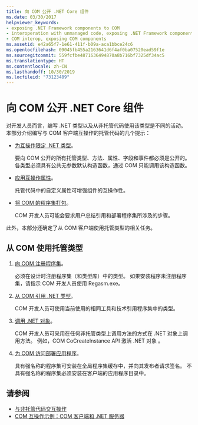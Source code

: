 ```yaml
---
title: 向 COM 公开 .NET Core 组件
ms.date: 03/30/2017
helpviewer_keywords:
- exposing .NET Framework components to COM
- interoperation with unmanaged code, exposing .NET Framework components
- COM interop, exposing COM components
ms.assetid: e42a65f7-1e61-411f-b09a-aca1bbce24c6
ms.openlocfilehash: 09045fb455a2163641d6f4af0ba07520ead59f1e
ms.sourcegitcommit: 559fcfbe4871636494870a8b716bf7325df34ac5
ms.translationtype: HT
ms.contentlocale: zh-CN
ms.lasthandoff: 10/30/2019
ms.locfileid: "73123489"
---
```

# <a name="exposing-net-components-to-com"></a>向 COM 公开 .NET Core 组件

对开发人员而言，编写 .NET 类型以及从非托管代码使用该类型是不同的活动。 本部分介绍编写与 COM 客户端互操作的托管代码的几个提示：

- [为互操作限定 .NET 类型](../../standard/native-interop/qualify-net-types-for-interoperation.md)。

     要向 COM 公开的所有托管类型、方法、属性、字段和事件都必须是公开的。 各类型必须具有公共无参数默认构造函数，通过 COM 只能调用该构造函数。

- [应用互操作属性](../../standard/native-interop/apply-interop-attributes.md)。

     托管代码中的自定义属性可增强组件的互操作性。

- [将 COM 的程序集打包](packaging-an-assembly-for-com.md)。

     COM 开发人员可能会要求用户总结引用和部署程序集所涉及的步骤。

 此外，本部分还确定了从 COM 客户端使用托管类型的相关任务。

## <a name="to-consume-a-managed-type-from-com"></a>从 COM 使用托管类型

1. [向 COM 注册程序集](registering-assemblies-with-com.md)。

     必须在设计时注册程序集（和类型库）中的类型。 如果安装程序未注册程序集，请指示 COM 开发人员使用 Regasm.exe。

2. [从 COM 引用 .NET 类型](how-to-reference-net-types-from-com.md)。

     COM 开发人员可使用当前使用的相同工具和技术引用程序集中的类型。

3. [调用 .NET 对象](https://docs.microsoft.com/previous-versions/dotnet/netframework-4.0/8hw8h46b(v=vs.100))。

     COM 开发人员可采用在任何非托管类型上调用方法的方式在 .NET 对象上调用方法。 例如，COM CoCreateInstance API 激活 .NET 对象  。

4. [为 COM 访问部署应用程序](https://docs.microsoft.com/previous-versions/dotnet/netframework-4.0/c2850st8(v=vs.100))。

     具有强名称的程序集可安装在全局程序集缓存中，并向其发布者请求签名。 不具有强名称的程序集必须安装在客户端的应用程序目录中。

## <a name="see-also"></a>请参阅

- [与非托管代码交互操作](index.md)
- [COM 互操作示例：COM 客户端和 .NET 服务器](com-interop-sample-com-client-and-net-server.md)

